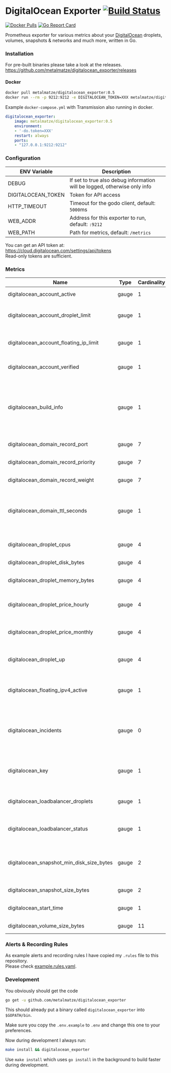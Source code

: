 # DigitalOcean Exporter [![Build Status](https://cloud.drone.io/api/badges/metalmatze/digitalocean_exporter/status.svg)](https://cloud.drone.io/metalmatze/digitalocean_exporter)

[![Docker Pulls](https://img.shields.io/docker/pulls/metalmatze/digitalocean_exporter.svg?maxAge=604800)](https://hub.docker.com/r/metalmatze/digitalocean_exporter)
[![Go Report Card](https://goreportcard.com/badge/github.com/metalmatze/digitalocean_exporter)](https://goreportcard.com/report/github.com/metalmatze/digitalocean_exporter)

Prometheus exporter for various metrics about your [DigitalOcean](https://www.digitalocean.com/) droplets, volumes, snapshots & networks and much more, written in Go.

### Installation

For pre-built binaries please take a look at the releases.  
https://github.com/metalmatze/digitalocean_exporter/releases

#### Docker

```bash
docker pull metalmatze/digitalocean_exporter:0.5
docker run --rm -p 9212:9212 -e DIGITALOCEAN_TOKEN=XXX metalmatze/digitalocean_exporter:0.5
```

Example `docker-compose.yml` with Transmission also running in docker.

```yaml
digitalocean_exporter:
    image: metalmatze/digitalocean_exporter:0.5
    environment:
    - '-do.token=XXX'
    restart: always
    ports:
    - "127.0.0.1:9212:9212"
```

### Configuration

ENV Variable | Description
|----------|-----|
| DEBUG | If set to true also debug information will be logged, otherwise only info |
| DIGITALOCEAN_TOKEN | Token for API access |
| HTTP_TIMEOUT | Timeout for the godo client, default: `5000`ms |
| WEB_ADDR | Address for this exporter to run, default: `:9212` |
| WEB_PATH | Path for metrics, default: `/metrics` |

You can get an API token at: https://cloud.digitalocean.com/settings/api/tokens  
Read-only tokens are sufficient.

### Metrics

|Name                                         |Type     |Cardinality   |Help
|----                                         |----     |-----------   |----
| digitalocean_account_active                 | gauge   | 1            | The status of your account
| digitalocean_account_droplet_limit          | gauge   | 1            | The maximum number of droplet you can use
| digitalocean_account_floating_ip_limit      | gauge   | 1            | The maximum number of floating ips you can use
| digitalocean_account_verified               | gauge   | 1            | 1 if your email address was verified
| digitalocean_build_info                     | gauge   | 1            | A metric with a constant '1' value labeled by version, revision, and branch from which the node_exporter was built.
| digitalocean_domain_record_port             | gauge   | 7            | The port for SRV records
| digitalocean_domain_record_priority         | gauge   | 7            | The priority for SRV and MX records
| digitalocean_domain_record_weight           | gauge   | 7            | The weight for SRV records
| digitalocean_domain_ttl_seconds             | gauge   | 1            | Seconds that clients can cache queried information before a refresh should be requested
| digitalocean_droplet_cpus                   | gauge   | 4            | Droplet's number of CPUs
| digitalocean_droplet_disk_bytes             | gauge   | 4            | Droplet's disk in bytes
| digitalocean_droplet_memory_bytes           | gauge   | 4            | Droplet's memory in bytes
| digitalocean_droplet_price_hourly           | gauge   | 4            | Price of the Droplet billed hourly in dollars
| digitalocean_droplet_price_monthly          | gauge   | 4            | Price of the Droplet billed monthly in dollars
| digitalocean_droplet_up                     | gauge   | 4            | If 1 the droplet is up and running, 0 otherwise
| digitalocean_floating_ipv4_active           | gauge   | 1            | If 1 the floating ip used by a droplet, 0 otherwise
| digitalocean_incidents                      | gauge   | 0            | Number of active incidents associated with digitalocean services
| digitalocean_key                            | gauge   | 1            | Information about keys in your digitalocean account
| digitalocean_loadbalancer_droplets          | gauge   | 1            | The number of droplets this load balancer is proxying to
| digitalocean_loadbalancer_status            | gauge   | 1            | The status of the load balancer, 1 if active
| digitalocean_snapshot_min_disk_size_bytes   | gauge   | 2            | Minimum disk size for a droplet/volume to run this snapshot on in bytes
| digitalocean_snapshot_size_bytes            | gauge   | 2            | Snapshot's size in bytes
| digitalocean_start_time                     | gauge   | 1            | Unix timestamp of the start time
| digitalocean_volume_size_bytes              | gauge   | 11           | Volume's size in bytes

### Alerts & Recording Rules

As example alerts and recording rules I have copied my `.rules` file to this repository.  
Please check [example.rules.yaml](example.rules.yml).

### Development

You obviously should get the code

```bash
go get -u github.com/metalmatze/digitalocean_exporter
```

This should already put a binary called `digitalocean_exporter` into `$GOPATH/bin`.

Make sure you copy the `.env.example` to `.env` and change this one to your preferences.

Now during development I always run:

```bash
make install && digitalocean_exporter
```

Use `make install` which uses `go install` in the background to build faster during development.
